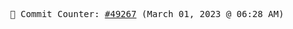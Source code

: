 <p align="center">
    <samp>
        📮 Commit Counter: <a href="https://github.com/Javascript-void0/Javascript-void0/commits/main">#49267</a> (March 01, 2023 @ 06:28 AM)
    </samp>
</p>